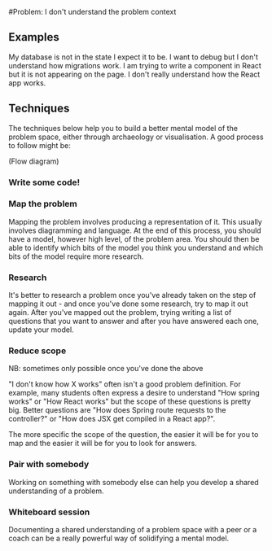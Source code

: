 #Problem: I don't understand the problem context

## Examples
My database is not in the state I expect it to be. I want to debug but I don't understand how migrations work.
I am trying to write a component in React but it is not appearing on the page. I don't really understand how the React app works.

## Techniques
The techniques below help you to build a better mental model of the problem space, either through archaeology or visualisation. A good process to follow might be:

(Flow diagram)

### Write some code!

### Map the problem
Mapping the problem involves producing a representation of it. This usually involves diagramming and language. At the end of this process, you should have a model, however high level, of the problem area. You should then be able to identify which bits of the model you think you understand and which bits of the model require more research.

### Research
It's better to research a problem once you've already taken on the step of mapping it out - and once you've done some research, try to map it out again. After you've mapped out the problem, trying writing a list of questions that you want to answer and after you have answered each one, update your model.

### Reduce scope
NB: sometimes only possible once you've done the above

"I don't know how X works" often isn't a good problem definition. For example, many students often express a desire to understand "How spring works" or "How React works" but the scope of these questions is pretty big. Better questions are "How does Spring route requests to the controller?" or "How does JSX get compiled in a React app?".

The more specific the scope of the question, the easier it will be for you to map and the easier it will be for you to look for answers.

### Pair with somebody
Working on something with somebody else can help you develop a shared understanding of a problem. 

### Whiteboard session
Documenting a shared understanding of a problem space with a peer or a coach can be a really powerful way of solidifying a mental model.
